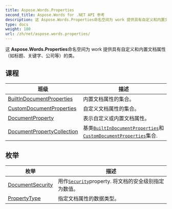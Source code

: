 ```yaml
---
title: Aspose.Words.Properties
second_title: Aspose.Words for .NET API 参考
description: 这 Aspose.Words.Properties命名空间为 work 提供具有自定义和内置文档属性如标题关键字公司等的类
type: docs
weight: 180
url: /zh/net/aspose.words.properties/
---
```

这 **Aspose.Words.Properties**命名空间为 work 提供具有自定义和内置文档属性（如标题、关键字、公司等）的类。

## 课程

| 班级 | 描述 |
| --- | --- |
| [BuiltInDocumentProperties](./builtindocumentproperties/) | 内置文档属性的集合。 |
| [CustomDocumentProperties](./customdocumentproperties/) | 自定义文档属性的集合。 |
| [DocumentProperty](./documentproperty/) | 表示自定义或内置文档属性。 |
| [DocumentPropertyCollection](./documentpropertycollection/) | 基类[`BuiltInDocumentProperties`](../aspose.words.properties/builtindocumentproperties/)和[`CustomDocumentProperties`](../aspose.words.properties/customdocumentproperties/)集合. |
## 枚举

| 枚举 | 描述 |
| --- | --- |
| [DocumentSecurity](./documentsecurity/) | 用作[`Security`](../aspose.words.properties/builtindocumentproperties/security/)property. 将文档的安全级别指定为数值。 |
| [PropertyType](./propertytype/) | 指定文档属性的数据类型。 |


